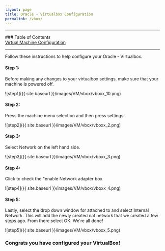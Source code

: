 ```yaml
---
layout: page
title: Oracle - Virtualbox Configuration
permalink: /vbox/
---
```

<hr>
### Table of Contents<br>
<a href="{{ site.baseurl }}/setup">Virtual Machine Configuration</a><br>
<hr>

Follow these instructions to help configure your Oracle - Virtualbox.

#### Step 1:
Before making any changes to your virtualbox settings, make sure that your machine is powered off.

![step1]({{ site.baseurl }}/images/VM/vbox/vboxx_10.png)<br>

#### Step 2:
Press the machine menu selection and then press settings. 

![step2]({{ site.baseurl }}/images/VM/vbox/vboxx_2.png)<br>

#### Step 3:
Select Network on the left hand side. 

![step3]({{ site.baseurl }}/images/VM/vbox/vboxx_3.png)<br>

#### Step 4:
Click to check the "enable Network adapter box. 

![step4]({{ site.baseurl }}/images/VM/vbox/vboxx_4.png)<br>

#### Step 5:
Lastly, select the drop down window for attached to and select Internal Network. This will add the newly created nat network that we created a few steps ago. From there select OK. We're all done!

![step5]({{ site.baseurl }}/images/VM/vbox/vboxx_5.png)<br>

### Congrats you have configured your VirtualBox!
